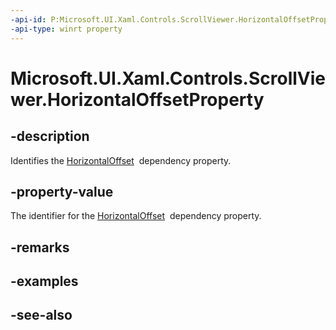 ```yaml
---
-api-id: P:Microsoft.UI.Xaml.Controls.ScrollViewer.HorizontalOffsetProperty
-api-type: winrt property
---
```


<!-- Property syntax
public Windows.UI.Xaml.DependencyProperty HorizontalOffsetProperty { get; }
-->

# Microsoft.UI.Xaml.Controls.ScrollViewer.HorizontalOffsetProperty

## -description
Identifies the [HorizontalOffset](scrollviewer_horizontaloffset.md)  dependency property.

## -property-value
The identifier for the [HorizontalOffset](scrollviewer_horizontaloffset.md)  dependency property.

## -remarks

## -examples

## -see-also
